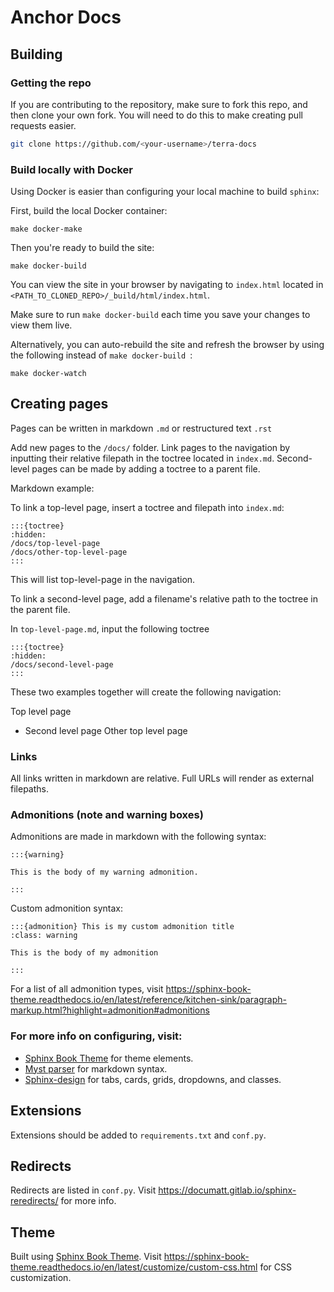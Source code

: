 # Anchor Docs
 
## Building
 
### Getting the repo
 
If you are contributing to the repository, make sure to fork this repo, and then clone your own fork. You will need to do this to make creating pull requests easier.
 
```bash
git clone https://github.com/<your-username>/terra-docs
```
 
### Build locally with Docker
 
Using Docker is easier than configuring your local machine to build `sphinx`:
 
First, build the local Docker container:
 
```
make docker-make
```
 
Then you're ready to build the site:
 
```
make docker-build
```
 
You can view the site in your browser by navigating to `index.html` located in `<PATH_TO_CLONED_REPO>/_build/html/index.html`.
 
Make sure to run `make docker-build` each time you save your changes to view them live.
 
Alternatively, you can auto-rebuild the site and refresh the browser by using the following instead of `make docker-build `:
 
```
make docker-watch
```
 
## Creating pages
 
Pages can be written in markdown `.md` or restructured text `.rst`
 
Add new pages to the `/docs/` folder. Link pages to the navigation by inputting their relative filepath in the toctree located in `index.md`. Second-level pages can be made by adding a toctree to a parent file.
 
Markdown example:
 
To link a top-level page, insert a toctree and filepath into `index.md`:
 
```
:::{toctree}
:hidden:
/docs/top-level-page
/docs/other-top-level-page
:::
```
 
This will list top-level-page in the navigation.
 
To link a second-level page, add a filename's relative path to the toctree in the parent file.
 
In `top-level-page.md`, input the following toctree
 
```
:::{toctree}
:hidden:
/docs/second-level-page
:::
```
 
These two examples together will create the following navigation:
 
Top level page
- Second level page
Other top level page
 
### Links
 
All links written in markdown are relative. Full URLs will render as external filepaths.
 
### Admonitions (note and warning boxes)
 
Admonitions are made in markdown with the following syntax:
 
```
:::{warning}
 
This is the body of my warning admonition.
 
:::
```
 
Custom admonition syntax:
 
```
:::{admonition} This is my custom admonition title
:class: warning
 
This is the body of my admonition
 
:::
```
 
For a list of all admonition types, visit https://sphinx-book-theme.readthedocs.io/en/latest/reference/kitchen-sink/paragraph-markup.html?highlight=admonition#admonitions
 
 
### For more info on configuring, visit:
 
- [Sphinx Book Theme](https://sphinx-book-theme.readthedocs.io/en/stable/) for theme elements.
- [Myst parser](https://myst-parser.readthedocs.io/en/latest/index.html) for markdown syntax.
- [Sphinx-design](https://sphinx-design.readthedocs.io/en/sbt-theme/index.html) for tabs, cards, grids, dropdowns, and classes.
 
## Extensions
 
Extensions should be added to `requirements.txt` and `conf.py`.
 
## Redirects
 
Redirects are listed in `conf.py`. Visit https://documatt.gitlab.io/sphinx-reredirects/ for more info.
 
## Theme
 
Built using [Sphinx Book Theme](https://sphinx-book-theme.readthedocs.io/en/stable/). Visit https://sphinx-book-theme.readthedocs.io/en/latest/customize/custom-css.html for CSS customization.
 
 

